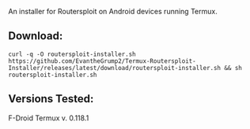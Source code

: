 An installer for Routersploit on Android devices running Termux.

## Download:

`curl -q -O routersploit-installer.sh https://github.com/EvantheGrump2/Termux-Routersploit-Installer/releases/latest/download/routersploit-installer.sh && sh routersploit-installer.sh`

## Versions Tested:
 F-Droid Termux v. 0.118.1
